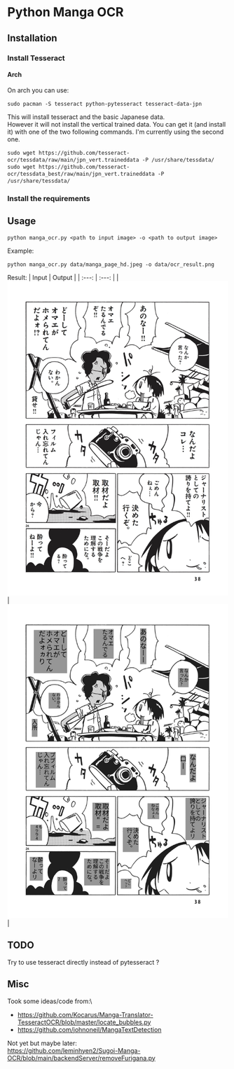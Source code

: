 # Python Manga OCR

## Installation
### Install Tesseract
#### Arch
On arch you can use:
```
sudo pacman -S tesseract python-pytesseract tesseract-data-jpn
```

This will install tesseract and the basic Japanese data.\
However it will not install the vertical trained data. You can get it (and install it) with one of the two following commands. I'm currently using the second one.
```
sudo wget https://github.com/tesseract-ocr/tessdata/raw/main/jpn_vert.traineddata -P /usr/share/tessdata/
sudo wget https://github.com/tesseract-ocr/tessdata_best/raw/main/jpn_vert.traineddata -P /usr/share/tessdata/
```

### Install the requirements

## Usage
```
python manga_ocr.py <path to input image> -o <path to output image>
```
Example:
```
python manga_ocr.py data/manga_page_hd.jpeg -o data/ocr_result.png
```

Result:
| Input | Output |
|    :---:      |     :---:     |
| ![input](/data/manga_page_hd.jpeg?raw "Manga page") | ![output](/data/ocr_result.png?raw "OCR output")|



## TODO
Try to use tesseract directly instead of pytesseract ?


## Misc
Took some ideas/code from:\
- https://github.com/Kocarus/Manga-Translator-TesseractOCR/blob/master/locate_bubbles.py
- https://github.com/johnoneil/MangaTextDetection


Not yet but maybe later:\
https://github.com/leminhyen2/Sugoi-Manga-OCR/blob/main/backendServer/removeFurigana.py
